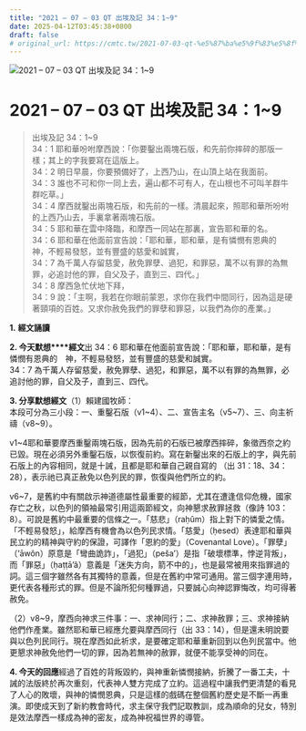 ```yaml
---
title: "2021 – 07 – 03 QT 出埃及記 34：1~9"
date: 2025-04-12T03:45:38+0800
draft: false
# original_url: https://cmtc.tw/2021-07-03-qt-%e5%87%ba%e5%9f%83%e5%8f%8a%e8%a8%98-34%ef%bc%9a19
---
```


![2021 – 07 – 03 QT 出埃及記 34：1\~9](/images/qt.jpg   "2021 – 07 – 03 QT 出埃及記 34：1\~9")

# 2021 – 07 – 03 QT 出埃及記 34：1\~9

> 出埃及記 34：1\~9  
> 34：1 耶和華吩咐摩西說：「你要鑿出兩塊石版，和先前你摔碎的那版一樣；其上的字我要寫在這版上。  
> 34：2 明日早晨，你要預備好了，上西乃山，在山頂上站在我面前。  
> 34：3 誰也不可和你一同上去，遍山都不可有人，在山根也不可叫羊群牛群吃草。」  
> 34：4 摩西就鑿出兩塊石版，和先前的一樣。清晨起來，照耶和華所吩咐的上西乃山去，手裏拿著兩塊石版。  
> 34：5 耶和華在雲中降臨，和摩西一同站在那裏，宣告耶和華的名。  
> 34：6 耶和華在他面前宣告說：「耶和華，耶和華，是有憐憫有恩典的　神，不輕易發怒，並有豐盛的慈愛和誠實，  
> 34：7 為千萬人存留慈愛，赦免罪孽、過犯，和罪惡，萬不以有罪的為無罪，必追討他的罪，自父及子，直到三、四代。」  
> 34：8 摩西急忙伏地下拜，  
> 34：9 說：「主啊，我若在你眼前蒙恩，求你在我們中間同行，因為這是硬著頸項的百姓。又求你赦免我們的罪孽和罪惡，以我們為你的產業。」

**1.** **經文誦讀**

**2. 今天默想****經文**出 34：6 耶和華在他面前宣告說：「耶和華，耶和華，是有憐憫有恩典的　神，不輕易發怒，並有豐盛的慈愛和誠實。  
34：7 為千萬人存留慈愛，赦免罪孽、過犯，和罪惡，萬不以有罪的為無罪，必追討他的罪，自父及子，直到三、四代。

**3. 分享默想經文**（1）賴建國牧師：  
本段可分為三小段：一、重鑿石版（v1\~4）、二、宣告主名（v5\~7）、三、向主祈禱（v8\~9）。

v1\~4耶和華要摩西重鑿兩塊石版，因為先前的石版已被摩西摔碎，象徵西奈之約已毀。現在必須另外重鑿石版，以恢復前約。寫在新鑿出來的石版上的字，與先前石版上的內容相同，就是十誡，且都是耶和華自己親自寫的 （出 31：18、34：28），表示祂已真正赦免以色列民的罪，恢復與他們所立的約。

v6\~7，是舊約中有關啟示神道德屬性最重要的經節，尤其在遭逢信仰危機，國家存亡之秋，以色列的領袖最常引用這兩節經文，向神懇求赦罪拯救（像詩 103：8）。可說是舊約中最重要的信條之一。「慈悲」（raḥûm）指上對下的憐愛之情。「不輕易發怒」，給摩西有機會為以色列民求情。「慈愛」（ḥesed）表達耶和華與民立約的精神與守約的保證，可譯作「恩約的愛」（Covenantal Love）。「罪孽」（‘āwôn）原意是「彎曲詭詐」，「過犯」（peša’）是指「破壞標準，悖逆背叛」，而「罪惡」（ḥaṭṭā’â）意義是「迷失方向，箭不中的」，也是最常被用來指罪過的詞。這三個字雖然各有其獨特的意義，但是在舊約中常可通用。當三個字連用時，更代表各種形式的罪。但是不論所犯何種罪過，只要誠心向神認罪悔改，均可得著赦免。

（2）v8\~9，摩西向神求三件事：一、求神同行；二、求神赦罪；三、求神接納他們作產業。雖然耶和華已經應允要與摩西同行（出 33：14），但是還未明說要與以色列民同行。現在摩西如此祈求，是要確定耶和華重新回到以色列民當中。他更懇求神赦免他們一切的罪，因為若無神的赦罪，就便不能享受神的同在。

**4. 今天的回應**經過了百姓的背叛毀約，與神重新憐憫接納，折騰了一番工夫，十誡的法版終於再次重刻，代表神人雙方完成了立約。這過程中讓我們更清楚的看見了人心的敗壞，與神的憐憫恩典，只是這樣的戲碼在整個舊約歷史是不斷一再重演。即使成天到了新約教會時代，求主保守我們記取教訓，成為順命的兒女，特別是效法摩西一樣成為神的密友，成為神祝福世界的導管。